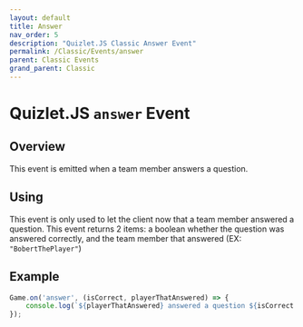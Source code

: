 ```yaml
---
layout: default
title: Answer
nav_order: 5
description: "Quizlet.JS Classic Answer Event"
permalink: /Classic/Events/answer
parent: Classic Events
grand_parent: Classic
---
```


# Quizlet.JS `answer` Event

## Overview
This event is emitted when a team member answers a question.

## Using
This event is only used to let the client now that a team member answered a question. This event returns 2 items: a boolean whether the question was answered correctly, and the team member that answered (EX: `"BobertThePlayer"`)

## Example
```js
Game.on('answer', (isCorrect, playerThatAnswered) => {
    console.log(`${playerThatAnswered} answered a question ${isCorrect ? 'correctly :)' : 'incorrectly :('}`);
});
```